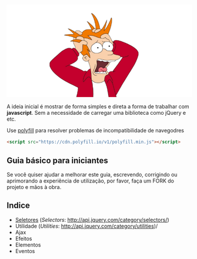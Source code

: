 ![Boilerplates Logo](logo.png "No jQuery")

A ideia inicial é mostrar de forma simples e direta a forma de trabalhar com __javascript__. Sem a necessidade de carregar uma biblioteca como jQuery e etc.

Use [polyfill](https://cdn.polyfill.io/) para resolver problemas de incompatibilidade de navegodres

```html
<script src="https://cdn.polyfill.io/v1/polyfill.min.js"></script>
```

## Guia básico para iniciantes

Se você quiser ajudar a melhorar este guia, escrevendo, corrigindo ou aprimorando a experiência de utilização, por favor, faça um FORK do projeto e mãos à obra.

## Indice

- [Seletores](https://github.com/renanmpimentel/no-jquery/blob/master/doc/selector.md) (_Selectors_: http://api.jquery.com/category/selectors/)
- Utilidade (_Utilities_: http://api.jquery.com/category/utilities)/
- Ajax
- Efeitos
- Elementos
- Eventos
